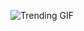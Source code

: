 ![Trending GIF](https://media4.giphy.com/media/v1.Y2lkPThiYjIxNzcyaDZlc25ubW10M3p2MzN5cjV0dHRicTZoYjlzbzVxd2pocG10b3E1MCZlcD12MV9naWZzX3NlYXJjaCZjdD1n/xUPGcEliCc7bETyfO8/giphy.gif)
